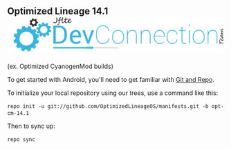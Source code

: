 Optimized Lineage 14.1 
<img src="https://raw.githubusercontent.com/AOSP-JF-MM/platform_manifest/aosp-7.1.2/JFDCNT.png">
---------------
(ex. Optimized CyanogenMod builds)

To get started with Android, you'll need to get
familiar with [Git and Repo](http://source.android.com/source/using-repo.html).

To initialize your local repository using our trees, use a command like this:

    repo init -u git://github.com/OptimizedLineageOS/manifests.git -b opt-cm-14.1

Then to sync up:

    repo sync


